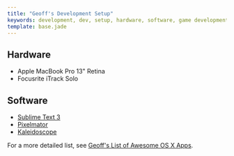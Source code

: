 ```yaml
---
title: "Geoff's Development Setup"
keywords: development, dev, setup, hardware, software, game development, gamedev, indie
template: base.jade
---
```

## Hardware

* Apple MacBook Pro 13" Retina
* Focusrite iTrack Solo

## Software

* [Sublime Text 3][2]
* [Pixelmator][3]
* [Kaleidoscope][4]

For a more detailed list, see [Geoff's List of Awesome OS X Apps][1].

[1]: http://www.lostdecadegames.com/geoffs-list-of-awesome-osx-apps/
[2]: http://www.sublimetext.com/3
[3]: http://www.pixelmator.com/
[4]: http://www.kaleidoscopeapp.com/
